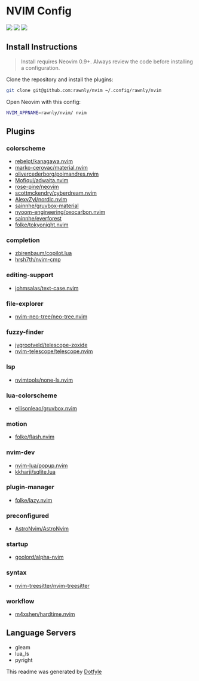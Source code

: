 # NVIM Config

<a href="https://dotfyle.com/rawnly/nvim"><img src="https://dotfyle.com/rawnly/nvim/badges/plugins?style=flat" /></a>
<a href="https://dotfyle.com/rawnly/nvim"><img src="https://dotfyle.com/rawnly/nvim/badges/leaderkey?style=flat" /></a>
<a href="https://dotfyle.com/rawnly/nvim"><img src="https://dotfyle.com/rawnly/nvim/badges/plugin-manager?style=flat" /></a>

## Install Instructions

> Install requires Neovim 0.9+. Always review the code before installing a configuration.

Clone the repository and install the plugins:

```sh
git clone git@github.com:rawnly/nvim ~/.config/rawnly/nvim
```

Open Neovim with this config:

```sh
NVIM_APPNAME=rawnly/nvim/ nvim
```

## Plugins

### colorscheme

- [rebelot/kanagawa.nvim](https://dotfyle.com/plugins/rebelot/kanagawa.nvim)
- [marko-cerovac/material.nvim](https://dotfyle.com/plugins/marko-cerovac/material.nvim)
- [olivercederborg/poimandres.nvim](https://dotfyle.com/plugins/olivercederborg/poimandres.nvim)
- [Mofiqul/adwaita.nvim](https://dotfyle.com/plugins/Mofiqul/adwaita.nvim)
- [rose-pine/neovim](https://dotfyle.com/plugins/rose-pine/neovim)
- [scottmckendry/cyberdream.nvim](https://dotfyle.com/plugins/scottmckendry/cyberdream.nvim)
- [AlexvZyl/nordic.nvim](https://dotfyle.com/plugins/AlexvZyl/nordic.nvim)
- [sainnhe/gruvbox-material](https://dotfyle.com/plugins/sainnhe/gruvbox-material)
- [nyoom-engineering/oxocarbon.nvim](https://dotfyle.com/plugins/nyoom-engineering/oxocarbon.nvim)
- [sainnhe/everforest](https://dotfyle.com/plugins/sainnhe/everforest)
- [folke/tokyonight.nvim](https://dotfyle.com/plugins/folke/tokyonight.nvim)

### completion

- [zbirenbaum/copilot.lua](https://dotfyle.com/plugins/zbirenbaum/copilot.lua)
- [hrsh7th/nvim-cmp](https://dotfyle.com/plugins/hrsh7th/nvim-cmp)

### editing-support

- [johmsalas/text-case.nvim](https://dotfyle.com/plugins/johmsalas/text-case.nvim)

### file-explorer

- [nvim-neo-tree/neo-tree.nvim](https://dotfyle.com/plugins/nvim-neo-tree/neo-tree.nvim)

### fuzzy-finder

- [jvgrootveld/telescope-zoxide](https://dotfyle.com/plugins/jvgrootveld/telescope-zoxide)
- [nvim-telescope/telescope.nvim](https://dotfyle.com/plugins/nvim-telescope/telescope.nvim)

### lsp

- [nvimtools/none-ls.nvim](https://dotfyle.com/plugins/nvimtools/none-ls.nvim)

### lua-colorscheme

- [ellisonleao/gruvbox.nvim](https://dotfyle.com/plugins/ellisonleao/gruvbox.nvim)

### motion

- [folke/flash.nvim](https://dotfyle.com/plugins/folke/flash.nvim)

### nvim-dev

- [nvim-lua/popup.nvim](https://dotfyle.com/plugins/nvim-lua/popup.nvim)
- [kkharji/sqlite.lua](https://dotfyle.com/plugins/kkharji/sqlite.lua)

### plugin-manager

- [folke/lazy.nvim](https://dotfyle.com/plugins/folke/lazy.nvim)

### preconfigured

- [AstroNvim/AstroNvim](https://dotfyle.com/plugins/AstroNvim/AstroNvim)

### startup

- [goolord/alpha-nvim](https://dotfyle.com/plugins/goolord/alpha-nvim)

### syntax

- [nvim-treesitter/nvim-treesitter](https://dotfyle.com/plugins/nvim-treesitter/nvim-treesitter)

### workflow

- [m4xshen/hardtime.nvim](https://dotfyle.com/plugins/m4xshen/hardtime.nvim)

## Language Servers

- gleam
- lua_ls
- pyright

This readme was generated by [Dotfyle](https://dotfyle.com)
